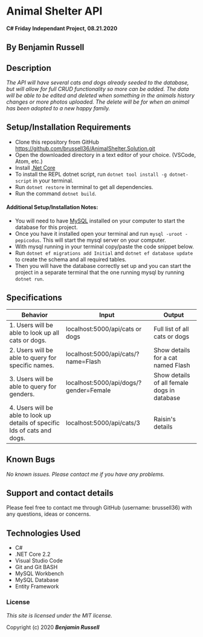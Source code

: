 
# Animal Shelter API

#### C# Friday Independant Project, 08.21.2020

## By Benjamin Russell

## Description

_The API will have several cats and dogs already seeded to the database, but will allow for full CRUD functionality so more can be added. The data will be able to be edited and deleted when something in the animals history changes or more photos uploaded. The delete will be for when an animal has been adopted to a new happy family._

## Setup/Installation Requirements

* Clone this repository from GitHub https://github.com/brussell36/AnimalShelter.Solution.git
* Open the downloaded directory in a text editor of your choice. (VSCode, Atom, etc.)
* Install [.Net Core](https://dotnet.microsoft.com/download/dotnet-core/2.2) 
* To install the REPL dotnet script, run ```dotnet tool install -g dotnet-script``` in your terminal.
* Run ```dotnet restore``` in terminal to get all dependencies.
* Run the command ```dotnet build```.

#### Additional Setup/Installation Notes:

* You will need to have [MySQL](https://www.mysql.com/) installed on your computer to start the database for this project. 
* Once you have it installed open your terminal and run ```mysql -uroot -pepicodus```. This will start the mysql server on your computer. 
* With mysql running in your terminal copy/paste the code snippet below.
* Run ```dotnet ef migrations add Initial``` and ```dotnet ef database update``` to create the schema and all required tables.
* Then you will have the database correctly set up and you can start the project in a separate terminal that the one running mysql by running ```dotnet run```.

## Specifications

| Behavior | Input | Output |
| -------- | ----- | ------ |
| 1. Users will be able to look up all cats or dogs. | localhost:5000/api/cats or dogs | Full list of all cats or dogs |
| 2. Users will be able to query for specific names. | localhost:5000/api/cats/?name=Flash | Show details for a cat named Flash |
| 3. Users will be able to query for genders. | localhost:5000/api/dogs/?gender=Female | Show details of all female dogs in database |
| 4. Users will be able to look up details of specific Ids of cats and dogs.| localhost:5000/api/cats/3 | Raisin's details |


## Known Bugs

_No known issues. Please contact me if you have any problems._


## Support and contact details

Please feel free to contact me through GitHub (username: brussell36) with any questions, ideas or concerns.  

## Technologies Used

* C#
* .NET Core 2.2
* Visual Studio Code 
* Git and Git BASH 
* MySQL Workbench
* MySQL Database
* Entity Framework


### License

*This site is licensed under the MIT license.*

Copyright (c) 2020 **_Benjamin Russell_**